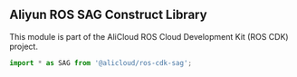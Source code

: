 ## Aliyun ROS SAG Construct Library

This module is part of the AliCloud ROS Cloud Development Kit (ROS CDK) project.

```python
import * as SAG from '@alicloud/ros-cdk-sag';
```
